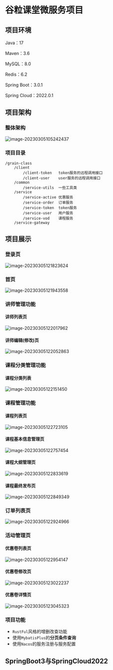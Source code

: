 # 谷粒课堂微服务项目
## 项目环境

Java：17

Maven：3.6

MySQL：8.0

Redis：6.2

Spring Boot：3.0.1

Spring Cloud：2022.0.1

## 项目架构

### 整体架构

![image-20230305105242437](https://grain-classes.oss-cn-beijing.aliyuncs.com/service/index/build.png)

### 项目目录

```
/grain-class
	/client
		/client-token  	token服务的远程调用接口
		/client-user	user服务的远程调用接口
	/common
		/service-utils	一些工具类
	/service
		/service-active	优惠服务
		/service-order	订单服务
		/service-token	token服务
		/service-user	用户服务
		/service-vod	课程服务
	/service-gateway
```

## 项目展示

### 登录页

![image-20230305121823624](https://grain-classes.oss-cn-beijing.aliyuncs.com/service/index/login.png)

### 首页

![image-20230305121943558](https://grain-classes.oss-cn-beijing.aliyuncs.com/service/index/index.png)

### 讲师管理功能

#### 讲师列表页

![image-20230305122017962](https://grain-classes.oss-cn-beijing.aliyuncs.com/service/teacher/teacher-list.png)

#### 讲师编辑(修改)页

![image-20230305122052863](https://grain-classes.oss-cn-beijing.aliyuncs.com/service/teacher/teacher-info.png)

### 课程分类管理功能

#### 课程分类列表

![image-20230305122151450](https://grain-classes.oss-cn-beijing.aliyuncs.com/service/course/course-sort.png)

### 课程管理功能

#### 课程列表页

![image-20230305122723105](https://grain-classes.oss-cn-beijing.aliyuncs.com/service/course/course-list.png)

#### 课程基本信息管理页

![image-20230305122757454](https://grain-classes.oss-cn-beijing.aliyuncs.com/service/course/course-info.png)

#### 课程大纲管理页

![image-20230305122833619](https://grain-classes.oss-cn-beijing.aliyuncs.com/service/course/course-detail.png)

#### 课程最终发布页

![image-20230305122849349](https://grain-classes.oss-cn-beijing.aliyuncs.com/service/course/course-publish.png)

### 订单列表页

![image-20230305122924966](https://grain-classes.oss-cn-beijing.aliyuncs.com/service/order/order-list.png)

### 活动管理页

#### 优惠卷列表页

![image-20230305122954147](https://grain-classes.oss-cn-beijing.aliyuncs.com/service/activity/activity-list.png)

#### 优惠卷修改页

![image-20230305123022237](https://grain-classes.oss-cn-beijing.aliyuncs.com/service/activity/activity-info.png)

#### 优惠卷详情页

![image-20230305123045323](https://grain-classes.oss-cn-beijing.aliyuncs.com/service/activity/activity-detail.png)



### 项目功能

+ `RustFul`风格的增删改查功能
+ 使用`MybatisPlus`的**分页条件查询**
+ 使用`Nacos`的服务注册与服务配置

## SpringBoot3与SpringCloud2022

